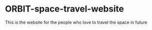 # ORBIT-space-travel-website
This is the website for the people who love to travel the space in future
